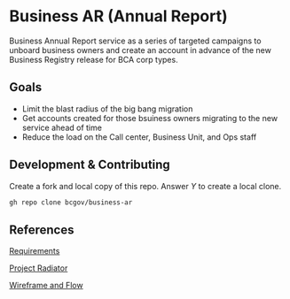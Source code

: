 # Business AR (Annual Report)

Business Annual Report service as a series of targeted campaigns to unboard business owners and create an account in advance of the new Business Registry release for BCA corp types.

## Goals
- Limit the blast radius of the big bang migration
- Get accounts created for those bsuiness owners migrating to the new service ahead of time
- Reduce the load on the Call center, Business Unit, and Ops staff

## Development & Contributing

Create a fork and local copy of this repo. Answer _Y_ to create a local clone.
```bash
gh repo clone bcgov/business-ar
```

## References

[Requirements](https://docs.google.com/spreadsheets/d/1pwtBc0VHKsJPE72uzZxsePRbXs41CchV)

[Project Radiator](https://www.figma.com/file/TITZixB2XrTIkwwOERkeQn/Business-AR-Radiator?type=whiteboard&node-id=0%3A1&t=l5Cnx05JnHZX9KH8-1)

[Wireframe and Flow](https://www.figma.com/file/UXwyiIiuerRmE9JeScSVn2/Wireframe?type=design&node-id=0%3A1&mode=design&t=ZqvQHfW5t8ObVdrG-1)
